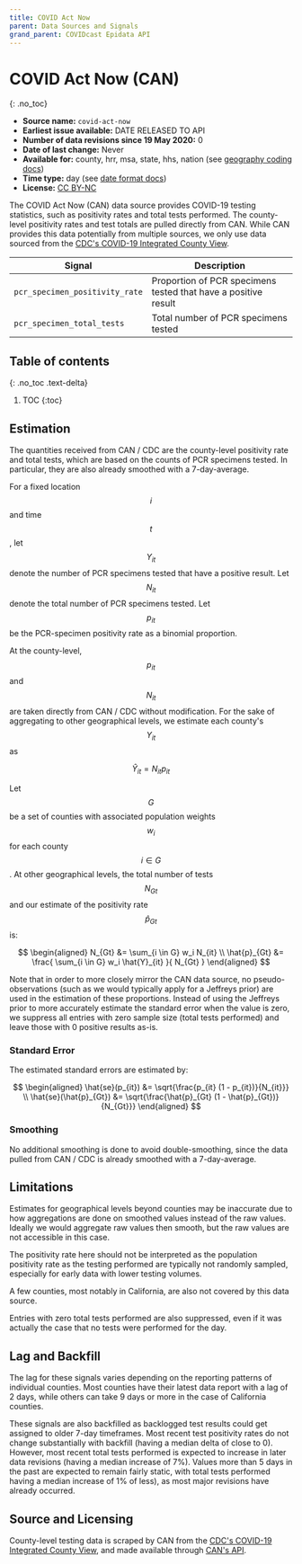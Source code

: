 ```yaml
---
title: COVID Act Now
parent: Data Sources and Signals
grand_parent: COVIDcast Epidata API
---
```


# COVID Act Now (CAN)
{: .no_toc}

* **Source name:** `covid-act-now`
* **Earliest issue available:** DATE RELEASED TO API
* **Number of data revisions since 19 May 2020:** 0
* **Date of last change:** Never
* **Available for:** county, hrr, msa, state, hhs, nation (see [geography coding docs](../covidcast_geography.md))
* **Time type:** day (see [date format docs](../covidcast_times.md))
* **License:** [CC BY-NC](../covidcast_licensing.md#creative-commons-attribution-noncommercial)

The COVID Act Now (CAN) data source provides COVID-19 testing statistics, such as positivity rates and total tests performed.
The county-level positivity rates and test totals are pulled directly from CAN.
While CAN provides this data potentially from multiple sources, we only use data sourced from the
[CDC's COVID-19 Integrated County View](https://covid.cdc.gov/covid-data-tracker/#county-view).


| Signal | Description |
| --- | --- |
| `pcr_specimen_positivity_rate` | Proportion of PCR specimens tested that have a positive result |
| `pcr_specimen_total_tests` | Total number of PCR specimens tested |

## Table of contents
{: .no_toc .text-delta}

1. TOC
{:toc}

## Estimation

The quantities received from CAN / CDC are the county-level positivity rate and total tests, 
which are based on the counts of PCR specimens tested.
In particular, they are also already smoothed with a 7-day-average.

For a fixed location $$i$$ and time $$t$$, let $$Y_{it}$$ denote the number of PCR specimens 
tested that have a positive result. Let $$N_{it}$$ denote the total number of PCR specimens tested.
Let $$p_{it}$$ be the PCR-specimen positivity rate as a binomial proportion.

At the county-level, $$p_{it}$$ and $$N_{it}$$ are taken directly from CAN / CDC without modification.
For the sake of aggregating to other geographical levels, we estimate each county's $$Y_{it}$$ as

$$
\hat{Y}_{it} =  N_{it} p_{it}
$$

Let $$G$$ be a set of counties with associated population weights $$w_i$$ for each county $$i \in G$$.
At other geographical levels, the total number of tests $$N_{Gt}$$ 
and our estimate of the positivity rate $$\hat{p}_{Gt}$$ is:

$$
\begin{aligned}
    N_{Gt} &= \sum_{i \in G} w_i N_{it} \\
    \hat{p}_{Gt} &= \frac{ \sum_{i \in G} w_i \hat{Y}_{it} }{ N_{Gt} }
\end{aligned}
$$

Note that in order to more closely mirror the CAN data source, no pseudo-observations
(such as we would typically apply for a Jeffreys prior)
are used in the estimation of these proportions. Instead of using the Jeffreys prior to
more accurately estimate the standard error when the value is zero, we suppress all
entries with zero sample size (total tests performed) and leave those with 0 positive results as-is.

### Standard Error

The estimated standard errors are estimated by:

$$
\begin{aligned}
    \hat{se}(p_{it}) &= \sqrt{\frac{p_{it} (1 - p_{it})}{N_{it}}} \\
    \hat{se}(\hat{p}_{Gt}) &= \sqrt{\frac{\hat{p}_{Gt} (1 - \hat{p}_{Gt})}{N_{Gt}}}
\end{aligned}
$$

### Smoothing

No additional smoothing is done to avoid double-smoothing, since the data pulled from CAN / CDC 
is already smoothed with a 7-day-average.

## Limitations

Estimates for geographical levels beyond counties may be inaccurate due to how aggregations 
are done on smoothed values instead of the raw values. Ideally we would aggregate raw values 
then smooth, but the raw values are not accessible in this case.

The positivity rate here should not be interpreted as the population positivity rate as 
the testing performed are typically not randomly sampled, especially for early data 
with lower testing volumes.

A few counties, most notably in California, are also not covered by this data source.

Entries with zero total tests performed are also suppressed, even if it was actually the case that 
no tests were performed for the day.

## Lag and Backfill

The lag for these signals varies depending on the reporting patterns of individual counties.
Most counties have their latest data report with a lag of 2 days, while others can take 9 days 
or more in the case of California counties.

These signals are also backfilled as backlogged test results could get assigned to older 7-day timeframes.
Most recent test positivity rates do not change substantially with backfill (having a median delta of close to 0).
However, most recent total tests performed is expected to increase in later data revisions (having a median increase of 7%).
Values more than 5 days in the past are expected to remain fairly static, with total tests performed 
having a median increase of 1% of less), as most major revisions have already occurred.

## Source and Licensing

County-level testing data is scraped by CAN from the 
[CDC's COVID-19 Integrated County View](https://covid.cdc.gov/covid-data-tracker/#county-view),
and made available through [CAN's API](https://covidactnow.org/tools).
